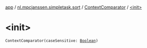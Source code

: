 [app](../../index.md) / [nl.mpcjanssen.simpletask.sort](../index.md) / [ContextComparator](index.md) / [&lt;init&gt;](.)

# &lt;init&gt;

`ContextComparator(caseSensitive: `[`Boolean`](https://kotlinlang.org/api/latest/jvm/stdlib/kotlin/-boolean/index.html)`)`